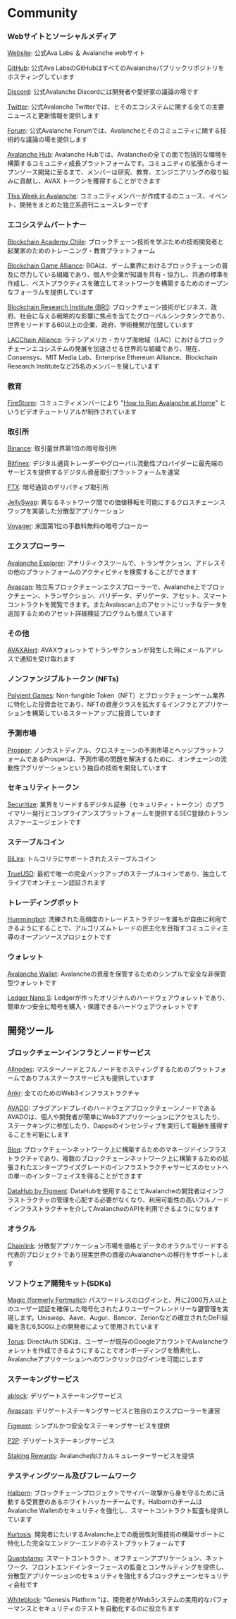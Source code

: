 # Community

### Webサイトとソーシャルメディア

​[Website](https://avax.network/): 公式Ava Labs ＆ Avalanche webサイト

​[GitHub](https://github.com/ava-labs): 公式Ava LabsのGitHubはすべてのAvalancheパブリックリポジトリをホスティングしています

​[Discord](https://chat.avax.network/): 公式Avalanche Discordには開発者や愛好家の議論の場です

​[Twitter](https://twitter.com/avalancheavax): 公式Avalanche Twitterでは、とそのエコシステムに関する全ての主要ニュースと更新情報を提供します

​[Forum](https://forum.avax.network/): 公式Avalanche Forumでは、Avalancheとそのコミュニティに関する技術的な議論の場を提供します

​[Avalanche Hub](https://community.avax.network/accounts/login/?next=/): Avalanche Hubでは、Avalancheの全ての面で包括的な環境を構築するコミュニティ成長プラットフォームです。コミュニティの拡張からオープンソース開発に至るまで、メンバーは研究、教育、エンジニアリングの取り組みに貢献し、AVAX トークンを獲得することができます

​[This Week in Avalanche](https://weavax.substack.com/): コミュニティメンバーが作成するのニュース、イベント、開発をまとめた独立系週刊ニュースレターです

### エコシステムパートナー

​[Blockchain Academy Chile](https://www.blockchainacademy.cl/): ブロックチェーン技術を学ぶための技術開発者と起業家のためのトレーニング・教育プラットフォーム

​[Blockchain Game Alliance](https://blockchaingamealliance.org/): BGAは、ゲーム業界におけるブロックチェーンの普及に尽力している組織であり、個人や企業が知識を共有・協力し、共通の標準を作成し、ベストプラクティスを確立してネットワークを構築するためのオープンなフォーラムを提供しています

​[Blockchain Research Institute \(BRI\)](https://www.blockchainresearchinstitute.org/): ブロックチェーン技術がビジネス、政府、社会に与える戦略的な影響に焦点を当てたグローバルシンクタンクであり、世界をリードする60以上の企業、政府、学術機関が加盟しています

​[LACChain Alliance](https://www.lacchain.net/home#/alliance): ラテンアメリカ・カリブ海地域（LAC）におけるブロックチェーンエコシステムの発展を加速させる世界的な組織であり、現在、Consensys、MIT Media Lab、Enterprise Ethereum Alliance、Blockchain Research Instituteなど25名のメンバーを擁しています

### 教育

​[FireStorm](https://www.youtube.com/channel/UC96iC-a7Ekk6GdaYhQ_mI-w): コミュニティメンバーにより "[How to Run Avalanche at Home](https://www.youtube.com/watch?v=kyHiLcw4Qg0&list=PLRjGGVtaMdsvR3OChEp4862V6fQyPYJ7T)" というビデオチュートリアルが制作されています

### 取引所

​[Binance](https://www.binance.com/): 取引量世界第1位の暗号取引所​

[Bitfinex](https://www.bitfinex.com/): デジタル通貨トレーダーやグローバル流動性プロバイダーに最先端のサービスを提供するデジタル資産取引プラットフォームを運営

​[FTX](https://ftx.com/): 暗号通貨のデリバティブ取引所

​[JellySwap](https://jelly.market/): 異なるネットワーク間での価値移転を可能にするクロスチェーンスワップを実装した分散型アプリケーション

​[Voyager](https://www.investvoyager.com/): 米国第1位の手数料無料の暗号ブローカー

### エクスプローラー

​[Avalanche Explorer](https://explorer.avax.network/): アナリティクスツールで、トランザクション、アドレスその他のプラットフォームのアクティビティを検索することができます

​[Avascan](https://github.com/ava-labs/avalanche-docs/tree/94d2e4aeddbf91f89b830f9b44b4aa60089ac755/learn/www.avascan.info): 独立系ブロックチェーンエクスプローラーで、Avalanche上でブロックチェーン、トランザクション、バリデータ、デリゲータ、アセット、スマートコントラクトを閲覧できます。またAvalascan上のアセットにリッチなデータを追加するためのアセット詳細検証プログラムも備えています

### その他

​[AVAXAlert](https://avaxalert.com/): AVAXウォレットでトランザクションが発生した時にメールアドレスで通知を受け取れます

### ノンファンジブルトークン \(NFTs\)

​[Polyient Games](https://www.polyient.games/): Non-fungible Token（NFT）とブロックチェーンゲーム業界に特化した投資会社であり、NFTの資産クラスを拡大するインフラとアプリケーションを構築しているスタートアップに投資しています

### 予測市場

​[Prosper](https://prosper.so/): ノンカストディアル、クロスチェーンの予測市場とヘッジプラットフォームであるProsperは、予測市場の問題を解決するために、オンチェーンの流動性アグリゲーションという独自の技術を開発しています

### セキュリティトークン

​[Securitize](https://www.securitize.io/): 業界をリードするデジタル証券（セキュリティ・トークン）のプライマリー発行とコンプライアンスプラットフォームを提供するSEC登録のトランスファーエージェントです

### ステーブルコイン

​[BiLira](https://www.bilira.co/): トルコリラにサポートされたステーブルコイン

​[TrueUSD](https://www.trusttoken.com/): 最初で唯一の完全バックアップのステーブルコインであり、独立してライブでオンチェーン認証されます

### トレーディングボット

​[Hummingbot](https://hummingbot.io/): 洗練された高頻度のトレードストラテジーを誰もが自由に利用できるようにすることで、アルゴリズムトレードの民主化を目指すコミュニティ主導のオープンソースプロジェクトです

### ウォレット

​[Avalanche Wallet](https://wallet.avax.network/): Avalancheの資産を保管するためのシンプルで安全な非保管型ウォレットです

​[Ledger Nano S](https://shop.ledger.com/products/ledger-nano-s): Ledgerが作ったオリジナルのハードウェアウォレットであり、簡単かつ安全に暗号を購入・保護できるハードウェアウォレットです

## 開発ツール

### ブロックチェーンインフラとノードサービス

​[Allnodes](https://www.allnodes.com/): マスターノードとフルノードをホスティングするためのプラットフォームでありフルステークスサービスも提供しています

​[Ankr](https://www.ankr.com/): 全てのためのWeb3インフラストラクチャ

​[AVADO](https://ava.do/): プラグアンドプレイのハードウェアブロックチェーンノードであるAVADOは、個人や開発者が簡単にWeb3アプリケーションにアクセスしたり、ステークキングに参加したり、Dappsのインセンティブを実行して報酬を獲得することを可能にします

​[Bloq](https://www.bloq.com/): ブロックチェーンネットワーク上に構築するためのマネージドインフラストラクチャであり、複数のブロックチェーンネットワーク上に構築するための拡張されたエンタープライズグレードのインフラストラクチャサービスのセットへの単一のインターフェイスを得ることができます

​[DataHub by Figment](https://figment.io/datahub/avalanche/): DataHubを使用することでAvalancheの開発者はインフラストラクチャの管理を心配する必要がなくなり、利用可能性の高いフルノードインフラストラクチャを介してAvalancheのAPIを利用できるようになります

### オラクル

​[Chainlink](https://chain.link/): 分散型アプリケーション市場を価格とデータのオラクルでリードする代表的プロジェクトであり現実世界の資産のAvalancheへの移行をサポートします

### ソフトウェア開発キット\(SDKs\)

​[Magic \(formerly Fortmatic\)](https://magic.link/): パスワードレスのログインと、月に2000万人以上のユーザー認証を確保した暗号化されたよりユーザーフレンドリーな鍵管理を実現します。Uniswap、Aave、Augur、Bancor、Zerionなどの確立されたDeFi組織を含む6,500以上の開発者によって使用されています

​[Torus](https://tor.us/): DirectAuth SDKは、ユーザーが既存のGoogleアカウントでAvalancheウォレットを作成できるようにすることでオンボーディングを簡素化し、Avalancheアプリケーションへのワンクリックログインを可能にします

### ステーキングサービス

​[ablock](https://ablock.io/avalanche): デリゲートステーキングサービス

​[Avascan](https://blog.avascan.info/2020-10-14-avascan-validators-october-2020.html): デリゲートステーキングサービスと独自のエクスプローラーを運営

​[Figment](https://figment.io/): シンプルかつ安全なステーキングサービスを提供

​[P2P](https://p2p.org/avalanche): デリゲートステーキングサービス

​[Staking Rewards](https://www.stakingrewards.com/earn/avalanche): Avalanche向けカルキュレーターサービスを提供

### テスティングツール及びフレームワーク

​[Halborn](https://halborn.com/): ブロックチェーンプロジェクトでサイバー攻撃から身を守るために活動する受賞歴のあるホワイトハッカーチームです。HalbornのチームはAvalanche Walletのセキュリティを強化し、スマートコントラクト監査も提供しています

​[Kurtosis](https://github.com/ava-labs/avalanche-docs/tree/94d2e4aeddbf91f89b830f9b44b4aa60089ac755/learn/www.kurtosistech.com): 開発者にたいするAvalanche上での脆弱性対策技術の構築サポートに特化した完全なエンドツーエンドのテストプラットフォームです

​[Quantstamp](https://quantstamp.com/): スマートコントラクト、オフチェーンアプリケーション、ネットワーク、フロントエンドインターフェースの監査とコンサルティングを提供し、分散型アプリケーションのセキュリティを強化するブロックチェーンセキュリティ会社です

​[Whiteblock](https://whiteblock.io/): "Genesis Platform "は、開発者がWeb3システムの実用的なパフォーマンスとセキュリティのテストを自動化するのに役立ちます 

